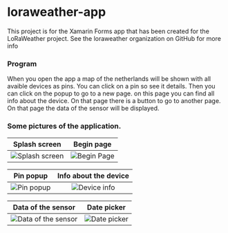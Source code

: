 # loraweather-app
This project is for the Xamarin Forms app that has been created for the LoRaWeather project. See the loraweather organization on GitHub for more info

### Program
When you open the app a map of the netherlands will be shown with all avaible devices as pins. You can click on a pin so see it details. Then you can click on the popup to go to a new page. on this page you can find all info about the device. On that page there is a button to go to another page. On that page the data of the sensor will be displayed.

### Some pictures of the application.
Splash screen              | Begin page
:-------------------------:|:-------------------------:
![Splash screen](https://user-images.githubusercontent.com/25667411/26978047-49308dd4-4d2a-11e7-8f46-af6c33427bcd.jpg) | ![Begin Page](https://user-images.githubusercontent.com/25667411/26977425-1f8be570-4d28-11e7-9b25-f6adc192159a.png)

Pin popup                  | Info about the device
:-------------------------:|:-------------------------:
![Pin popup](https://user-images.githubusercontent.com/25667411/26977739-3e3392b0-4d29-11e7-9fe3-9401c9e2e703.png) | ![Device info](https://user-images.githubusercontent.com/25667411/26977758-4c2bb1fe-4d29-11e7-916b-8b81f94a1aab.png)

Data of the sensor         | Date picker
:-------------------------:|:-------------------------:
![Data of the sensor](https://user-images.githubusercontent.com/25667411/26977764-5121bd02-4d29-11e7-92bb-36d60ce26cfc.png) | ![Date picker](https://user-images.githubusercontent.com/25667411/26977774-56804b92-4d29-11e7-99de-d255dc6f7c4e.png)
